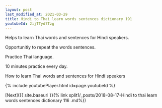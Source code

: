 ```yaml
---
layout: post
last_modified_at: 2021-03-29
title: Hindi to Thai learn words sentences dictionary 191 
youtubeId: 2ijTTyd7Tzg
---
```

 
 
Helps to learn Thai words and sentences for Hindi speakers.

Opportunitiy to repeat the words sentences. 

Practice Thai language. 
 
10 minutes practice every day. 
 
How to learn Thai words and sentences for Hindi speakers 
 
{% include youtubePlayer.html id=page.youtubeId %}
 
 
[Next]({{ site.baseurl }}{% link  split1/_posts/2018-08-17-Hindi to thai learn words sentences dictionary 116 .md%})
 
